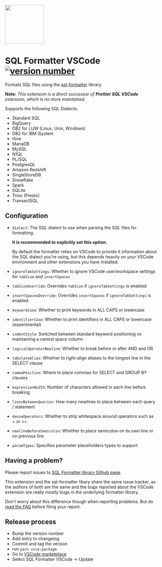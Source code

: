 <a href='https://github.com/sql-formatter-org/sql-formatter'><img src="https://raw.githubusercontent.com/sql-formatter-org/sql-formatter-vscode/master/sql-formatter-icon.png" width="128"/></a>

# SQL Formatter VSCode [![version number](https://img.shields.io/visual-studio-marketplace/v/ReneSaarsoo.sql-formatter-vsc?label=vscode)](https://marketplace.visualstudio.com/items?itemName=ReneSaarsoo.sql-formatter-vsc)

Formats SQL files using the [sql-formatter][] library.

**Note:** _This extension is a direct successor of **Prettier SQL VSCode** extension, which is no more maintained._

Supports the following SQL Dialects:

- Standard SQL
- BigQuery
- DB2 for LUW (Linux, Unix, Windows)
- DB2 for IBM iSystem
- Hive
- MariaDB
- MySQL
- N1QL
- PL/SQL
- PostgresQL
- Amazon Redshift
- SingleStoreDB
- Snowflake
- Spark
- SQLite
- Trino (Presto)
- TransactSQL

## Configuration

- `dialect`: The SQL dialect to use when parsing the SQL files for formatting.

  **It is recommended to explicitly set this option.**

  By default the formatter relies on VSCode to provide it information about the SQL dialect you're using,
  but this depends heavily on your VSCode environment and other extensions you have installed.

- `ignoreTabSettings`: Whether to ignore VSCode user/workspace settings for `tabSize` and `insertSpaces`

- `tabSizeOverride`: Overrides `tabSize` if `ignoreTabSettings` is enabled

- `insertSpacesOverride`: Overrides `insertSpaces` if `ignoreTabSettings` is enabled

- `keywordCase`: Whether to print keywords in ALL CAPS or lowercase

- `identifierCase`: Whether to print identifiers in ALL CAPS or lowercase (experimental)

- `indentStyle`: Switched between standard keyword positioning vs maintaining a central space column

- `logicalOperatorNewline`: Whether to break before or after AND and OR

- `tabulateAlias`: Whether to right-align aliases to the longest line in the SELECT clause

- `commaPosition`: Where to place commas for SELECT and GROUP BY clauses

- `expressionWidth`: Number of characters allowed in each line before breaking

- `linesBetweenQueries`: How many newlines to place between each query / statement

- `denseOperators`: Whether to strip whitespace around operators such as + or >=

- `newlineBeforeSemicolon`: Whether to place semicolon on its own line or on previous line

- `paramTypes`: Specifies parameter placeholders types to support

## Having a problem?

Please report issues to [SQL Formatter library Github page][issues].

This extension and the sql-formatter libary share the same issue tracker,
as the authors of both are the same and the bugs reported about the VSCode
extension are really mostly bugs in the underlying formatter library.

Don't worry about this difference though when reporting problems.
But do [read the FAQ][faq] before filing your report.

## Release process

- Bump the version number
- Add entry to changelog
- Commit and tag the version
- run `yarn vsce:package`
- Go to [VSCode marketplace](https://marketplace.visualstudio.com/manage/publishers/renesaarsoo)
- Select SQL Formatter VSCode -> Update

[sql-formatter]: https://github.com/sql-formatter-org/sql-formatter
[issues]: https://github.com/sql-formatter-org/sql-formatter/issues
[faq]: https://github.com/sql-formatter-org/sql-formatter#frequently-asked-questions
